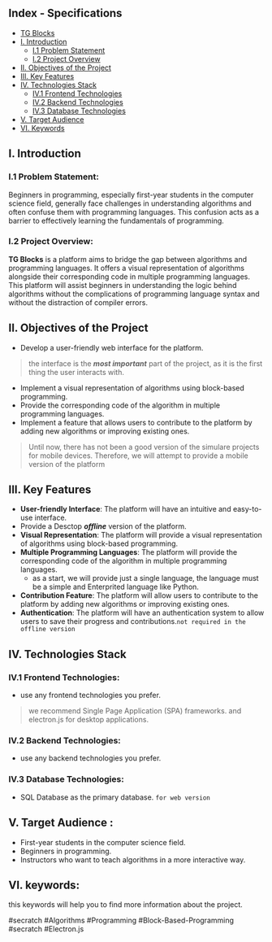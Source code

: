 ## Index - Specifications
- [TG Blocks](#tg-blocks)
- [I. Introduction](#i-introduction)
    - [I.1 Problem Statement](#i1-problem-statement)
    - [I.2 Project Overview](#i2-project-overview)
- [II. Objectives of the Project](#ii-objectives-of-the-project)
- [III. Key Features](#iii-key-features)
- [IV. Technologies Stack](#iv-technologies-stack)
    - [IV.1 Frontend Technologies](#iv1-frontend-technologies)
    - [IV.2 Backend Technologies](#iv2-backend-technologies)
    - [IV.3 Database Technologies](#iv3-database-technologies)
- [V. Target Audience](#v-target-audience)
- [VI. Keywords](#vi-keywords)

## I. Introduction

### I.1 Problem Statement:
Beginners in programming, especially first-year students in the computer science field, generally face challenges in understanding algorithms and often confuse them with programming languages. This confusion acts as a barrier to effectively learning the fundamentals of programming.

### I.2 Project Overview:
**TG Blocks** is a platform aims to bridge the gap between algorithms and programming languages. It offers a visual representation of algorithms alongside their corresponding code in multiple programming languages. This platform will assist beginners in understanding the logic behind algorithms without the complications of programming language syntax and without the distraction of compiler errors.

## II. Objectives of the Project

- Develop a user-friendly web interface for the platform. 
> the interface is the ***most important*** part of the project, as it is the first thing the user interacts with.
- Implement a visual representation of algorithms using block-based programming.
- Provide the corresponding code of the algorithm in multiple programming languages.
- Implement a feature that allows users to contribute to the platform by adding new algorithms or improving existing ones.

> Until now, there has not been a good version of the simulare projects for mobile devices. Therefore, we will attempt to provide a mobile version of the platform

## III. Key Features 

- **User-friendly Interface**: The platform will have an intuitive and easy-to-use interface.
- Provide a Desctop ***offline*** version of the platform.
- **Visual Representation**: The platform will provide a visual representation of algorithms using block-based programming.
- **Multiple Programming Languages**: The platform will provide the corresponding code of the algorithm in multiple programming languages.
    - as a start, we will provide just a single language, the language must be a simple and Enterprited language like Python.
- **Contribution Feature**: The platform will allow users to contribute to the platform by adding new algorithms or improving existing ones.    
- **Authentication**: The platform will have an authentication system to allow users to save their progress and contributions.`not required in the offline version`

## IV. Technologies Stack 

### IV.1 Frontend Technologies:

- use any frontend technologies you prefer. 
> we recommend Single Page Application (SPA) frameworks. and electron.js for desktop applications.

### IV.2 Backend Technologies:

- use any backend technologies you prefer. 

### IV.3 Database Technologies:

- SQL Database as the primary database. `for web version`

## V. Target Audience :
- First-year students in the computer science field.
- Beginners in programming.
- Instructors who want to teach algorithms in a more interactive way.

## VI. keywords: 
this keywords will help you to find more information about the project.

#secratch #Algorithms #Programming #Block-Based-Programming #secratch #Electron.js
